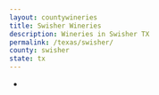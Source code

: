 ```yaml
---
layout: countywineries
title: Swisher Wineries
description: Wineries in Swisher TX
permalink: /texas/swisher/
county: swisher
state: tx
---
```

-
